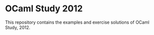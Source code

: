 OCaml Study 2012
================

This repository contains the examples and exercise solutions of OCaml Study, 2012.